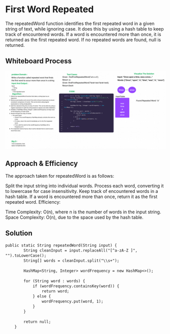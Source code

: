 # First Word Repeated
The repeatedWord function identifies the first repeated word in a given string of text, while ignoring case. It does this by using a hash table to keep track of encountered words. If a word is encountered more than once, it is returned as the first repeated word. If no repeated words are found, null is returned.

## Whiteboard Process
![Wb](./Screenshot%202023-11-03%20205042.png)

## Approach & Efficiency
The approach taken for repeatedWord is as follows:

Split the input string into individual words.
Process each word, converting it to lowercase for case insensitivity.
Keep track of encountered words in a hash table.
If a word is encountered more than once, return it as the first repeated word.
Efficiency:

Time Complexity: O(n), where n is the number of words in the input string.
Space Complexity: O(n), due to the space used by the hash table.

## Solution

```
public static String repeatedWord(String input) {
        String cleanInput = input.replaceAll("[^a-zA-Z ]", "").toLowerCase();
        String[] words = cleanInput.split("\\s+");

        HashMap<String, Integer> wordFrequency = new HashMap<>();

        for (String word : words) {
            if (wordFrequency.containsKey(word)) {
                return word;
            } else {
                wordFrequency.put(word, 1);
            }
        }

        return null;
    }
```